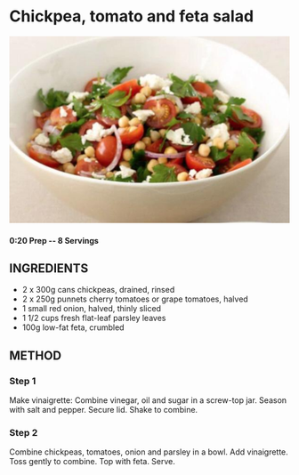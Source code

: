 # Chickpea, tomato and feta salad
![](https://raw.githubusercontent.com/fuzzwah/recipes/images/pics/Chickpea_tomato_and_feta_salad.jpg)
#### 0:20 Prep -- 8 Servings
## INGREDIENTS
* 2 x 300g cans chickpeas, drained, rinsed
* 2 x 250g punnets cherry tomatoes or grape tomatoes, halved
* 1 small red onion, halved, thinly sliced
* 1 1/2 cups fresh flat-leaf parsley leaves
* 100g low-fat feta, crumbled
## METHOD
### Step 1
Make vinaigrette: Combine vinegar, oil and sugar in a screw-top jar. Season with salt and pepper. Secure lid. Shake to combine.
### Step 2
Combine chickpeas, tomatoes, onion and parsley in a bowl. Add vinaigrette. Toss gently to combine. Top with feta. Serve.
